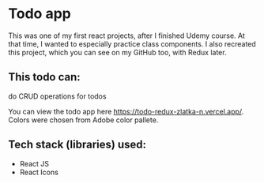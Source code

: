 # Todo app

This was one of my first react projects, after I finished Udemy course. At that time, I wanted to especially practice class components. I also recreated this project, which you can see on my GitHub too, with Redux later.

## This todo can:

do CRUD operations for todos

You can view the todo app here https://todo-redux-zlatka-n.vercel.app/. Colors were chosen from Adobe color pallete.

## Tech stack (libraries) used:

- React JS
- React Icons
